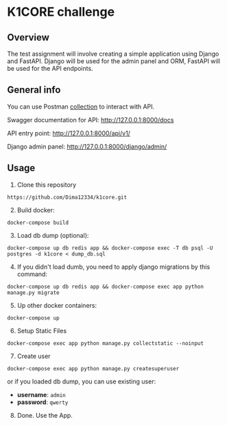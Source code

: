 # K1CORE challenge

## Overview

The test assignment will involve creating a simple application using Django and FastAPI.
Django will be used for the admin panel and ORM, FastAPI will be used for the API endpoints.

## General info 

You can use Postman [collection](https://www.postman.com/dimchik32/workspace/k1core/collection/25524341-10bce9fb-af46-4a20-9406-e8da8ce3b41b?action=share&creator=25524341
) to interact with API.

Swagger documentation for API: http://127.0.0.1:8000/docs

API entry point: http://127.0.0.1:8000/api/v1/

Django admin panel: http://127.0.0.1:8000/django/admin/

## Usage

1. Clone this repository
```
https://github.com/Dima12334/k1core.git
```
2. Build docker:
```
docker-compose build
```
3. Load db dump (optional):
```
docker-compose up db redis app && docker-compose exec -T db psql -U postgres -d k1core < dump_db.sql
```
4. If you didn't load dumb, you need to apply django migrations by this command:
```
docker-compose up db redis app && docker-compose exec app python manage.py migrate
```
5. Up other docker containers:
```
docker-compose up
```
6. Setup Static Files
```
docker-compose exec app python manage.py collectstatic --noinput
```
7. Create user
```
docker-compose exec app python manage.py createsuperuser
```
or if you loaded db dump, you can use existing user:
* **username**: ```admin```
* **password**: ```qwerty```
8. Done. Use the App.
